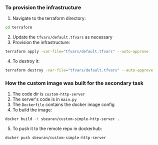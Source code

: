 ### To provision the infrastructure

1. Navigate to the terraform directory:
```bash
cd terraform
```

2. Update the `tfvars/default.tfvars` as necessary
3. Provision the infrastructure:
```bash
terraform apply -var-file="tfvars/default.tfvars" --auto-approve
```
4. To destroy it:
```bash
terraform destroy -var-file="tfvars/default.tfvars" --auto-approve
```

### How the custom image was built for the secondary task

1. The code dir is `custom-http-server`
2. The server's code is in `main.py`
3. The `Dockerfile` contains the docker image config
4. To build the image:
```bash
docker build -t sbeuran/custom-simple-http-server .
```
5. To push it to the remote repo in dockerhub:
```bash
docker push sbeuran/custom-simple-http-server
```